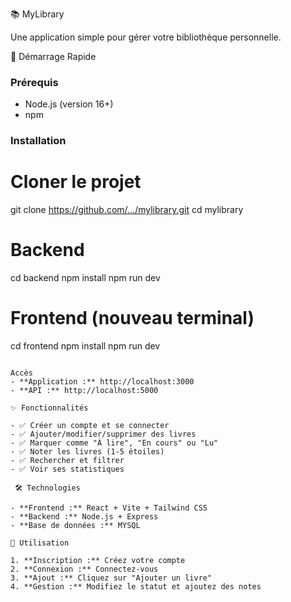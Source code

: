 📚 MyLibrary

Une application simple pour gérer votre bibliothèque personnelle.

🚀 Démarrage Rapide

### Prérequis
- Node.js (version 16+)
- npm

### Installation
# Cloner le projet
git clone https://github.com/.../mylibrary.git
cd mylibrary

# Backend
cd backend
npm install
npm run dev

# Frontend (nouveau terminal)
cd frontend
npm install
npm run dev
```

Accès
- **Application :** http://localhost:3000
- **API :** http://localhost:5000

✨ Fonctionnalités

- ✅ Créer un compte et se connecter
- ✅ Ajouter/modifier/supprimer des livres
- ✅ Marquer comme "À lire", "En cours" ou "Lu"
- ✅ Noter les livres (1-5 étoiles)
- ✅ Rechercher et filtrer
- ✅ Voir ses statistiques

 🛠️ Technologies

- **Frontend :** React + Vite + Tailwind CSS
- **Backend :** Node.js + Express
- **Base de données :** MYSQL

📖 Utilisation

1. **Inscription :** Créez votre compte
2. **Connexion :** Connectez-vous
3. **Ajout :** Cliquez sur "Ajouter un livre"
4. **Gestion :** Modifiez le statut et ajoutez des notes



